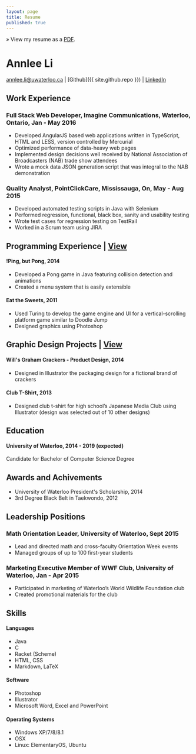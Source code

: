 ```yaml
---
layout: page
title: Resume
published: true
---
```


&raquo; View my resume as a [PDF](http://bit.ly/annleeResume).

# Annlee Li
<a href="mailto:annlee.li@uwaterloo.ca">annlee.li@uwaterloo.ca</a> | 
[Github]({{ site.github.repo }}) | [LinkedIn](https://ca.linkedin.com/in/annleeli)

## Work Experience
### Full Stack Web Developer, Imagine Communications, Waterloo, Ontario, Jan - May 2016
- Developed AngularJS based web applications written in TypeScript, HTML and LESS, version controlled by Mercurial
- Optimized performance of data-heavy web pages 
- Implemented design decisions well received by National Association of Broadcasters (NAB) trade show attendees
- Wrote a mock data JSON generation script that was integral to the NAB demonstration

### Quality Analyst, PointClickCare, Mississauga, On, May - Aug 2015	
- Developed automated testing scripts in Java with Selenium 
- Performed regression, functional, black box, sanity and usability testing
- Wrote test cases for regression testing on TestRail
- Worked in a Scrum team using JIRA

## Programming Experience | [View](/portfolio/#programs)
#### !Ping, but Pong, 2014
- Developed a Pong game in Java featuring collision detection and animations
- Created a menu system that is easily extensible 

#### Eat the Sweets, 2011
- Used Turing to develop the game engine and UI for a vertical-scrolling platform game similar to Doodle Jump
- Designed graphics using Photoshop

## Graphic Design Projects | [View](/portfolio/#graphics)
#### Will's Graham Crackers - Product Design, 2014
- Designed in Illustrator the packaging design for a fictional brand of crackers

#### Club T-Shirt, 2013
- Designed club t-shirt for high school’s Japanese Media Club using Illustrator (design was selected out of 10 other designs)

## Education
#### University of Waterloo, 2014 - 2019 (expected)
Candidate for Bachelor of Computer Science Degree

## Awards and Achivements
- University of Waterloo President's Scholarship, 2014
- 3rd Degree Black Belt in Taekwondo, 2012

## Leadership Positions
### Math Orientation Leader, University of Waterloo, Sept 2015	
- Lead and directed math and cross-faculty Orientation Week events
- Managed groups of up to 100 first-year students

### Marketing Executive Member of WWF Club, University of Waterloo, Jan - Apr 2015	
- Participated in marketing of Waterloo’s World Wildlife Foundation club
- Created promotional materials for the club 

## Skills
#### Languages
- Java
- C
- Racket (Scheme)
- HTML, CSS
- Markdown, LaTeX

#### Software
- Photoshop
- Illustrator
- Microsoft Word, Excel and PowerPoint

#### Operating Systems
- Windows XP/7/8/8.1
- OSX 
- Linux: ElementaryOS, Ubuntu

